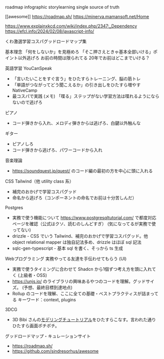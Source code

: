 roadmap
infographic
storylearning
single source of truth


[[awesome]]
https://roadmap.sh/
https://minerva.mamansoft.net/Home

https://www.explainxkcd.com/wiki/index.php/2347:_Dependency
https://efcl.info/2024/02/08/javascript-info/


くわ激選学習コスパグッドロードマップ集

基本理念
「何をしないか」を見極めろ
「そこ押さえときゃ基本全部いける」ポイント以外逃げろ
お前の時間は限られてる
20年でお前はどこまでいける？

英語学習
YouCanSpeak
- 「言いたいことをすぐ言う」をひたすらトレーニング、脳の筋トレ
- 「単語がつながってどう聞こえるか」の引き出しをひたすら増やす
NativeCamp
- 最コスパで実践
(メモ)
「喋る」ステップがない学習方法は喋れるようにならないので逃げろ

ピアノ
- コード弾きから入れ、メロディ弾きからは逃げろ、白鍵以外触んな

ギター
- ピアノしろ
- コード弾きから逃げろ、パワーコードから入れ

音楽理論
- https://soundquest.jp/quest/ のコード編の最初の方を中心に頭に入れる

CSS
Tailwind（他 utility class 系）
- 補完のおかげで学習コスパグッド
- 命名から逃げろ（コンポーネントの命名でお前は十分苦しんだ）

Postgres
- 実務で使う機能について https://www.postgresqltutorial.com/ で都度対応ページを確認（公式はクソ、読むのしんどすぎ）
(気になってるが実務で使ってない)
- drizzle - CSS でいう Tailwind、補完のおかげで学習コスパグッド。他 object relational mapper は独自記法多め、drizzle はほぼ sql 記法
- sqlc-gen-typescript - 基本 sql を書く、そっから ts 生成

Webプログラミング
実務やってる友達を手伝わせてもらう
(UI)
- 実務で使うタイミングに合わせて Shadcn から1個ずつ考え方を頭に入れてく
(上級者・OSS)
- https://unjs.io/ のライブラリの興味あるやつのコードを理解。グッドサイズ。
(予想、最終目標到達地点)
- Rollup のコードを理解、ここに全ての基礎・ベストプラクティスが詰まってる
キーワード：context, plugins

3DCG
- 3D Bibi さんの[モデリングチュートリアル](https://www.youtube.com/watch?v=NxJV72m9INE&list=PLbZhON61ML0PLsLC8hIEEODPdHeeRJtwl)をひたすらこなす。言われた通りひたすら画面ポチポチ。

グッドロードマップ・キュレーションサイト
- https://roadmap.sh/
- https://github.com/sindresorhus/awesome

